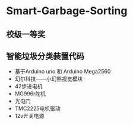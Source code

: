 # Smart-Garbage-Sorting
## 校级一等奖
## 智能垃圾分类装置代码
* 基于Arduino uno 和 Arduino Mega2560
* 幻尔科技——小幻熊视觉模块
* 42步进电机
* MG996r舵机
* 光电门
* TMC2225电机驱动
* 12v开关电源
 
 
